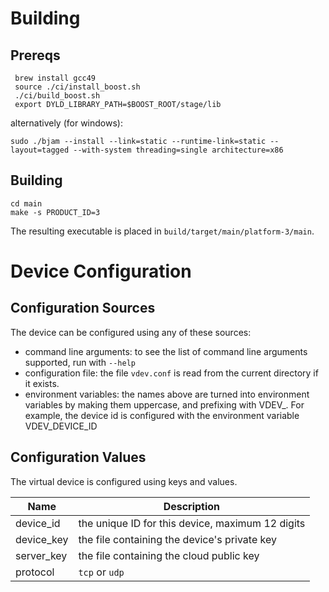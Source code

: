 # Building

## Prereqs

```
 brew install gcc49
 source ./ci/install_boost.sh
 ./ci/build_boost.sh
 export DYLD_LIBRARY_PATH=$BOOST_ROOT/stage/lib
```


alternatively (for windows):
```
sudo ./bjam --install --link=static --runtime-link=static --layout=tagged --with-system threading=single architecture=x86
```

## Building
```
cd main
make -s PRODUCT_ID=3
```
The resulting executable is placed in `build/target/main/platform-3/main`.



# Device Configuration

## Configuration Sources

The device can be configured using any of these sources:

- command line arguments: to see the list of command line arguments supported, run with `--help`
- configuration file: the file `vdev.conf` is read from the current directory if it exists.
- environment variables: the names above are turned into environment variables by making them uppercase, and prefixing with VDEV_. For example,
  the device id is configured with the environment variable VDEV_DEVICE_ID




## Configuration Values

The virtual device is configured using keys and values.

| Name                       | Description                                           |
| -------------------------- | ----------------------------------------------------- |
| device_id                  | the unique ID for this device, maximum 12 digits      |
| device_key                 | the file containing the device's private key          |
| server_key                 | the file containing the cloud public key              |
| protocol                   | `tcp` or `udp`                                            |





